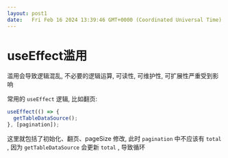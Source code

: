 ```yaml
---
layout: post1
date:   Fri Feb 16 2024 13:39:46 GMT+0000 (Coordinated Universal Time)
---
```

# useEffect滥用

滥用会导致逻辑混乱, 不必要的逻辑运算, 可读性, 可维护性, 可扩展性严重受到影响

常用的 `useEffect` 逻辑, 比如翻页:

```jsx
useEffect(() => {
  getTableDataSource();
}, [pagination]);
```

这里就包括了初始化、翻页、pageSize 修改, 此时 `pagination` 中不应该有 `total` , 因为 `getTableDataSource` 会更新 `total` , 导致循环